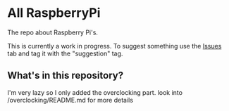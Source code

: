 # All RaspberryPi
The repo about Raspberry Pi's.

This is currently a work in progress. To suggest something use the [Issues](https://github.com/DvidPiDev/all-raspberrypi/issues) tab and tag it with the "suggestion" tag.

## What's in this repository? 
I'm very lazy so I only added the overclocking part.
look into /overclocking/README.md for more details
